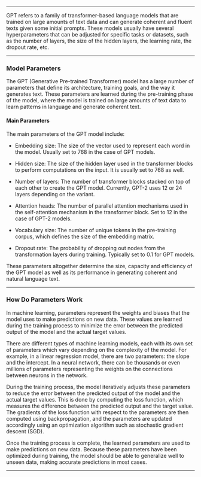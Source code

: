 
---

<!-- ## Parameters -->

GPT refers to a family of transformer-based language models that are trained on large amounts of text data and can generate coherent and fluent texts given some initial prompts. These models usually have several hyperparameters that can be adjusted for specific tasks or datasets, such as the number of layers, the size of the hidden layers, the learning rate, the dropout rate, etc.

---

### Model Parameters

The GPT (Generative Pre-trained Transformer) model has a large number of parameters that define its architecture, training goals, and the way it generates text. These parameters are learned during the pre-training phase of the model, where the model is trained on large amounts of text data to learn patterns in language and generate coherent text.

#### Main Parameters

The main parameters of the GPT model include:

* Embedding size: The size of the vector used to represent each word in the model. Usually set to 768 in the case of GPT models.

* Hidden size: The size of the hidden layer used in the transformer blocks to perform computations on the input. It is usually set to 768 as well.

* Number of layers: The number of transformer blocks stacked on top of each other to create the GPT model. Currently, GPT-2 uses 12 or 24 layers depending on the variant.

* Attention heads: The number of parallel attention mechanisms used in the self-attention mechanism in the transformer block. Set to 12 in the case of GPT-2 models.

* Vocabulary size: The number of unique tokens in the pre-training corpus, which defines the size of the embedding matrix.

* Dropout rate: The probability of dropping out nodes from the transformation layers during training. Typically set to 0.1 for GPT models.

These parameters altogether determine the size, capacity and efficiency of the GPT model as well as its performance in generating coherent and natural language text.

---

### How Do Parameters Work

In machine learning, parameters represent the weights and biases that the model uses to make predictions on new data. These values are learned during the training process to minimize the error between the predicted output of the model and the actual target values.

There are different types of machine learning models, each with its own set of parameters which vary depending on the complexity of the model. For example, in a linear regression model, there are two parameters: the slope and the intercept. In a neural network, there can be thousands or even millions of parameters representing the weights on the connections between neurons in the network.

During the training process, the model iteratively adjusts these parameters to reduce the error between the predicted output of the model and the actual target values. This is done by computing the loss function, which measures the difference between the predicted output and the target value. The gradients of the loss function with respect to the parameters are then computed using backpropagation, and the parameters are updated accordingly using an optimization algorithm such as stochastic gradient descent (SGD).

Once the training process is complete, the learned parameters are used to make predictions on new data. Because these parameters have been optimized during training, the model should be able to generalize well to unseen data, making accurate predictions in most cases.

---